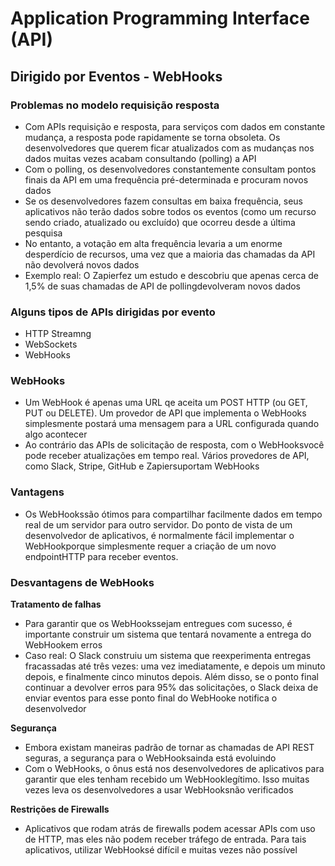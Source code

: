 # Application Programming Interface (**API**)

## Dirigido por Eventos - WebHooks

### Problemas no modelo requisição resposta

- Com APIs requisição e resposta, para serviços com dados em constante mudança, a resposta pode rapidamente se torna obsoleta. Os desenvolvedores que querem ficar atualizados com as mudanças nos dados muitas vezes acabam consultando (polling) a API
- Com o polling, os desenvolvedores constantemente consultam pontos finais da API em uma frequência pré-determinada e procuram novos dados
- Se os desenvolvedores fazem consultas em baixa frequência, seus aplicativos não terão dados sobre todos os eventos (como um recurso sendo criado, atualizado ou excluído) que ocorreu desde a última pesquisa
- No entanto, a votação em alta frequência levaria a um enorme desperdício de recursos, uma vez que a maioria das chamadas da API não devolverá novos dados
- Exemplo real: O Zapierfez um estudo e descobriu que apenas cerca de 1,5% de suas chamadas de API de pollingdevolveram novos dados

### Alguns tipos de APIs dirigidas por evento

- HTTP Streamng
- WebSockets
- WebHooks

### WebHooks

- Um WebHook é apenas uma URL qe aceita um POST HTTP (ou GET, PUT ou DELETE). Um provedor de API que implementa o WebHooks simplesmente postará uma mensagem para a URL configurada quando algo acontecer
- Ao contrário das APIs de solicitação de resposta, com o WebHooksvocê pode receber atualizações em tempo real. Vários provedores de API, como Slack, Stripe, GitHub e Zapiersuportam WebHooks

### Vantagens

- Os WebHookssão ótimos para compartilhar facilmente dados em tempo real de um servidor para outro servidor. Do ponto de vista de um desenvolvedor de aplicativos, é normalmente fácil implementar o WebHookporque simplesmente requer a criação de um novo endpointHTTP para receber eventos.

### Desvantagens de WebHooks

**Tratamento de falhas**
- Para garantir que os WebHookssejam entregues com sucesso, é importante construir um sistema que tentará novamente a entrega do WebHookem erros
- Caso real: O Slack construiu um sistema que reexperimenta entregas fracassadas até três vezes: uma vez imediatamente, e depois um minuto depois, e finalmente cinco minutos depois. Além disso, se o ponto final continuar a devolver erros para 95% das solicitações, o Slack deixa de enviar eventos para esse ponto final do WebHooke notifica o desenvolvedor

**Segurança**
- Embora existam maneiras padrão de tornar as chamadas de API REST seguras, a segurança para o WebHooksainda está evoluindo
- Com o WebHooks, o ônus está nos desenvolvedores de aplicativos para garantir que eles tenham recebido um WebHooklegítimo. Isso muitas vezes leva os desenvolvedores a usar WebHooksnão verificados

**Restrições de Firewalls**
- Aplicativos que rodam atrás de firewalls podem acessar APIs com uso de HTTP, mas eles não podem receber tráfego de entrada. Para tais aplicativos, utilizar WebHooksé difícil e muitas vezes não possível